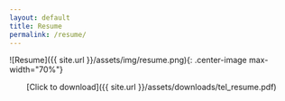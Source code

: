 ```yaml
---
layout: default
title: Resume
permalink: /resume/
---
```

![Resume]({{ site.url }}/assets/img/resume.png){: .center-image max-width="70%"}
<br>
<center>
[Click to download]({{ site.url }}/assets/downloads/tel_resume.pdf)
</center>
